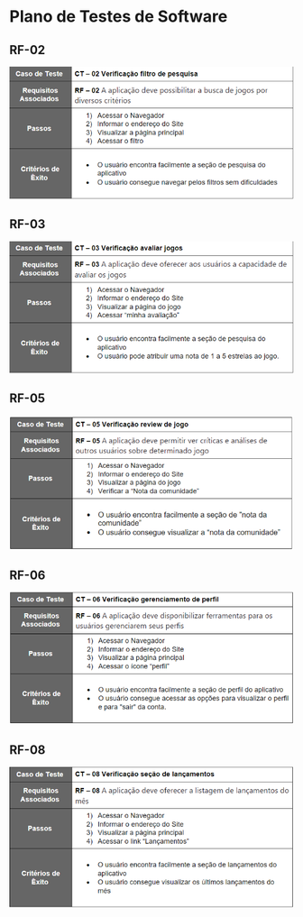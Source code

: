 # Plano de Testes de Software


 ## RF-02

 <img src="img/ct_02.png">

 ## RF-03

 <img src="img/ct_03.png">

 ## RF-05

 <img src="img/ct_05.png">

 ## RF-06

 <img src="img/ct_06.png">

 ## RF-08

 <img src="img/ct_08.png">
